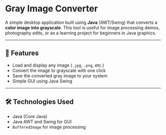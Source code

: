 

#  Gray Image Converter

A simple desktop application built using **Java** (AWT/Swing) that converts a **color image into grayscale**. This tool is useful for image processing demos, photography edits, or as a learning project for beginners in Java graphics.

---

## 🎯 Features

* Load and display any image (`.jpg`, `.png`, etc.)
* Convert the image to grayscale with one click
* Save the converted gray image to your system
* Simple GUI using Java Swing

---

## 🛠️ Technologies Used

* Java (Core Java)
* Java AWT and Swing for GUI
* `BufferedImage` for image processing




 